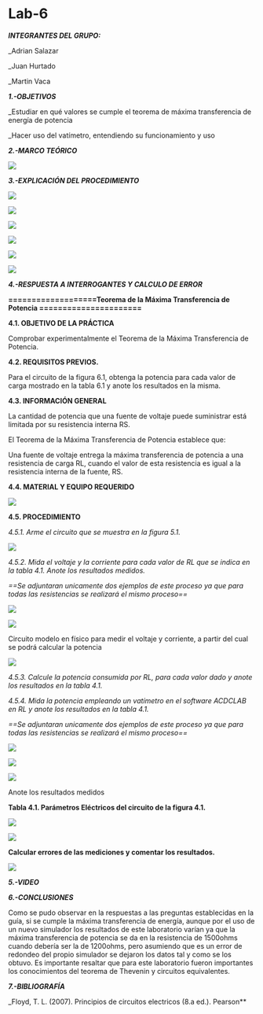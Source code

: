 # Lab-6
***INTEGRANTES DEL GRUPO:***

_Adrian Salazar

_Juan Hurtado

_Martin Vaca

***1.-OBJETIVOS***

_Estudiar en qué valores se cumple el teorema de máxima transferencia de energía de potencia

_Hacer uso del vatímetro, entendiendo su funcionamiento y uso

***2.-MARCO TEÓRICO***

![](https://github.com/smvaca2/Lab-6/blob/9aa49cf4b947ee60b31ef66696048e80bb5d2c63/teoria.PNG)

***3.-EXPLICACIÓN DEL PROCEDIMIENTO***

![](https://github.com/smvaca2/Lab-6/blob/b38a8eff2eaf7cf4626f4bb13f11854a757b56bf/WhatsApp%20Image%202022-07-13%20at%208.50.53%20PM%20(1).jpeg)

![](https://github.com/smvaca2/Lab-6/blob/09728a0dd46df8a9131319b249ea7e431e3fbeae/WhatsApp%20Image%202022-07-13%20at%208.51.07%20PM%20(1).jpeg)

![](https://github.com/smvaca2/Lab-6/blob/72ea6c4f27dd91a85e6cc1e508109bb2cf2e4fd1/WhatsApp%20Image%202022-07-13%20at%208.51.22%20PM.jpeg)

![](https://github.com/smvaca2/Lab-6/blob/72ea6c4f27dd91a85e6cc1e508109bb2cf2e4fd1/WhatsApp%20Image%202022-07-13%20at%208.51.35%20PM.jpeg)

![](https://github.com/smvaca2/Lab-6/blob/72ea6c4f27dd91a85e6cc1e508109bb2cf2e4fd1/WhatsApp%20Image%202022-07-13%20at%208.51.49%20PM.jpeg)

![](https://github.com/smvaca2/Lab-6/blob/72ea6c4f27dd91a85e6cc1e508109bb2cf2e4fd1/WhatsApp%20Image%202022-07-13%20at%208.52.03%20PM.jpeg)

***4.-RESPUESTA A INTERROGANTES Y CALCULO DE ERROR***

**===================Teorema de la Máxima Transferencia de Potencia ======================**

**4.1. OBJETIVO DE LA PRÁCTICA**

Comprobar experimentalmente el Teorema de la Máxima Transferencia de Potencia.

**4.2. REQUISITOS PREVIOS.**

Para el circuito de la figura 6.1, obtenga la potencia para cada valor de
carga mostrado en la tabla 6.1 y anote los resultados en la misma.

**4.3. INFORMACIÓN GENERAL**

La cantidad de potencia que una fuente de voltaje puede suministrar está limitada por
su resistencia interna RS.

El Teorema de la Máxima Transferencia de Potencia establece que:

Una fuente de voltaje entrega la máxima transferencia de potencia a una resistencia
de carga RL, cuando el valor de esta resistencia es igual a la resistencia interna de la
fuente, RS.

**4.4. MATERIAL Y EQUIPO REQUERIDO**

![](https://github.com/smvaca2/Lab-6/blob/111c5512ed83ce68167dde5e02163cd7eddecc1a/materiales.PNG)

**4.5. PROCEDIMIENTO**

*4.5.1. Arme el circuito que se muestra en la figura 5.1.*

![](https://github.com/smvaca2/Lab-6/blob/111c5512ed83ce68167dde5e02163cd7eddecc1a/circuito.PNG)

*4.5.2. Mida el voltaje y la corriente para cada valor de RL que se indica en la tabla 4.1.
Anote los resultados medidos.*

 *==Se adjuntaran unicamente dos ejemplos de este proceso ya que para todas las resistencias se realizará el mismo proceso==*

![](https://github.com/smvaca2/Lab-6/blob/9aa49cf4b947ee60b31ef66696048e80bb5d2c63/a.PNG)

![](https://github.com/smvaca2/Lab-6/blob/9aa49cf4b947ee60b31ef66696048e80bb5d2c63/b.PNG)

Circuito modelo en físico para medir el voltaje y corriente, a partir del cual se podrá calcular la potencia

![](https://github.com/smvaca2/Lab-6/blob/7d59f648f4e32765e4d2c606aa20577c23026cd6/WhatsApp%20Image%202022-07-13%20at%209.35.16%20PM.jpeg)

*4.5.3. Calcule la potencia consumida por RL, para cada valor dado y anote los
resultados en la tabla 4.1.*

*4.5.4. Mida la potencia empleando un vatímetro en el software ACDCLAB en RL y anote
los resultados en la tabla 4.1.*

*==Se adjuntaran unicamente dos ejemplos de este proceso ya que para todas las resistencias se realizará el mismo proceso==*

![](https://github.com/smvaca2/Lab-6/blob/9aa49cf4b947ee60b31ef66696048e80bb5d2c63/1.PNG)

![](https://github.com/smvaca2/Lab-6/blob/9aa49cf4b947ee60b31ef66696048e80bb5d2c63/2.PNG)

![](https://github.com/smvaca2/Lab-6/blob/7d59f648f4e32765e4d2c606aa20577c23026cd6/WhatsApp%20Image%202022-07-13%20at%209.35.16%20PM.jpeg)

Anote los resultados medidos

**Tabla 4.1. Parámetros Eléctricos del circuito de la figura 4.1.**

![](https://github.com/smvaca2/Lab-6/blob/111c5512ed83ce68167dde5e02163cd7eddecc1a/WhatsApp%20Image%202022-07-13%20at%209.12.35%20PM.jpeg)

![](https://github.com/smvaca2/Lab-6/blob/111c5512ed83ce68167dde5e02163cd7eddecc1a/WhatsApp%20Image%202022-07-13%20at%209.32.37%20PM.jpeg)

**Calcular errores de las mediciones y comentar los resultados.**

![](https://github.com/smvaca2/Lab-6/blob/111c5512ed83ce68167dde5e02163cd7eddecc1a/WhatsApp%20Image%202022-07-13%20at%209.29.53%20PM.jpeg)

***5.-VIDEO***

***6.-CONCLUSIONES***

Como se pudo observar en la respuestas a las preguntas establecidas en la guía, si se cumple la máxima transferencia de energía, aunque por el uso de un nuevo simulador los resultados de este laboratorio varían ya que la máxima transferencia de potencia se da en la resistencia de 1500ohms cuando debería ser la de 1200ohms, pero asumiendo que es un error de redondeo del propio simulador se dejaron los datos tal y como se los obtuvo. 
Es importante resaltar que para este laboratorio fueron importantes los conocimientos del teorema de Thevenin y circuitos equivalentes.

***7.-BIBLIOGRAFÍA***

_Floyd, T. L. (2007). Principios de circuitos electricos (8.a ed.). Pearson**

